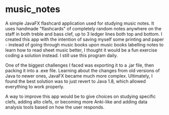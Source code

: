 # music_notes
A simple JavaFX flashcard application used for studying music notes. It uses handmade "flashcards" of completely random notes anywhere on the staff in both treble and bass clef, up to 3 ledger lines both top and bottom. I created this app with the intention of saving myself some printing and paper - instead of going through music books upon music books labelling notes to learn how to read sheet music better, I thought it would be a fun exercise coding a solution instead. I still use this program daily.

One of the biggest challenges I faced was exporting it to a .jar file, then packing it into a .exe file. Learning about the changes from old versions of Java to newer ones, JavaFX became much more complex. Ultimately, I found the best solution was to just revert to Java 1.8, which allowed everything to work properly. 

A way to improve this app would be to give choices on studying specific clefs, adding alto clefs, or becoming more Anki-like and adding data analysis tools based on how the user responds.
